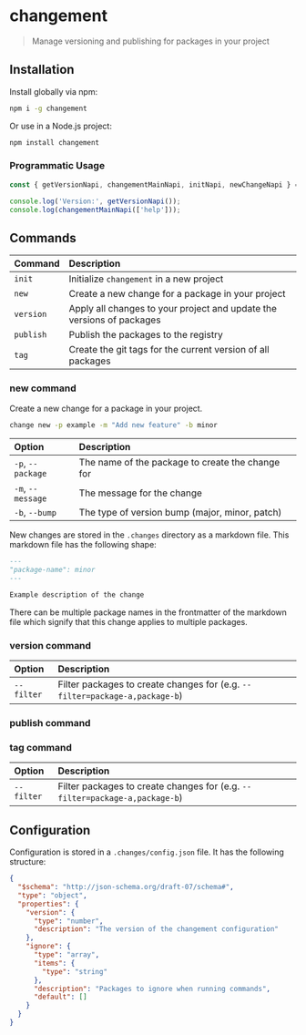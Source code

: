 # changement

> Manage versioning and publishing for packages in your project

## Installation

Install globally via npm:

```bash
npm i -g changement
```

Or use in a Node.js project:

```bash
npm install changement
```

### Programmatic Usage

```javascript
const { getVersionNapi, changementMainNapi, initNapi, newChangeNapi } = require('changement');

console.log('Version:', getVersionNapi());
console.log(changementMainNapi(['help']));
```

## Commands

| Command   | Description                                                           |
| :-------- | :-------------------------------------------------------------------- |
| `init`    | Initialize `changement` in a new project                              |
| `new`     | Create a new change for a package in your project                     |
| `version` | Apply all changes to your project and update the versions of packages |
| `publish` | Publish the packages to the registry                                  |
| `tag`     | Create the git tags for the current version of all packages           |

### new command

Create a new change for a package in your project.

```bash
change new -p example -m "Add new feature" -b minor
```

| Option            | Description                                      |
| :---------------- | :----------------------------------------------- |
| `-p`, `--package` | The name of the package to create the change for |
| `-m`, `--message` | The message for the change                       |
| `-b`, `--bump`    | The type of version bump (major, minor, patch)   |

New changes are stored in the `.changes` directory as a markdown file. This
markdown file has the following shape:

```md
---
"package-name": minor
---

Example description of the change
```

There can be multiple package names in the frontmatter of the markdown file
which signify that this change applies to multiple packages.

### version command

| Option     | Description                                                                 |
| :--------- | :-------------------------------------------------------------------------- |
| `--filter` | Filter packages to create changes for (e.g. `--filter=package-a,package-b`) |

### publish command

### tag command

| Option     | Description                                                                 |
| :--------- | :-------------------------------------------------------------------------- |
| `--filter` | Filter packages to create changes for (e.g. `--filter=package-a,package-b`) |

## Configuration

Configuration is stored in a `.changes/config.json` file. It has the following
structure:

```json
{
  "$schema": "http://json-schema.org/draft-07/schema#",
  "type": "object",
  "properties": {
    "version": {
      "type": "number",
      "description": "The version of the changement configuration"
    },
    "ignore": {
      "type": "array",
      "items": {
        "type": "string"
      },
      "description": "Packages to ignore when running commands",
      "default": []
    }
  }
}
```
